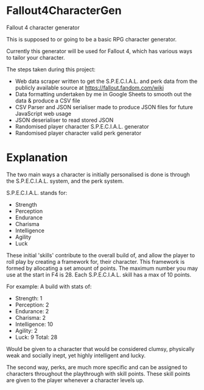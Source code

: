 # Fallout4CharacterGen

Fallout 4 character generator

This is supposed to or going to be a basic RPG character generator.

Currently this generator will be used for Fallout 4, which has various ways to tailor your character.

The steps taken during this project:

- Web data scraper written to get the S.P.E.C.I.A.L. and perk data from the publicly available source at https://fallout.fandom.com/wiki
- Data formatting undertaken by me in Google Sheets to smooth out the data & produce a CSV file
- CSV Parser and JSON serialiser made to produce JSON files for future JavaScript web usage
- JSON deserialiser to read stored JSON
- Randomised player character S.P.E.C.I.A.L. generator
- Randomised player character valid perk generator

# Explanation

The two main ways a character is initially personalised is done is through the S.P.E.C.I.A.L. system, and the perk system.

S.P.E.C.I.A.L. stands for:

- Strength
- Perception
- Endurance
- Charisma
- Intelligence
- Agility
- Luck

These initial 'skills' contribute to the overall build of, and allow the player to roll play by creating
a framework for, their character. This framework is formed by allocating a set amount of points. The maximum
number you may use at the start in F4 is 28. Each S.P.E.C.I.A.L. skill has a max of 10 points.

For example: A build with stats of:

- Strength: 1
- Perception: 2
- Endurance: 2
- Charisma: 2
- Intelligence: 10
- Agility: 2
- Luck: 9
  Total: 28

Would be given to a character that would be considered clumsy, physically weak and socially inept, yet highly intelligent and lucky.

The second way, perks, are much more specific and can be assigned to characters throughout the playthrough with skill points.
These skill points are given to the player whenever a character levels up.
